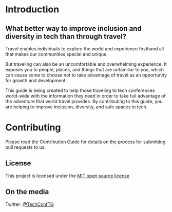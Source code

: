 # Introduction

## What better way to improve inclusion and diversity in tech than through travel? 

Travel enables individuals to explore the world and experience firsthand all that makes our communities special and unique. 

But traveling can also be an uncomfortable and overwhelming experience. It exposes you to people, places, and things that are unfamiliar to you, which can cause some to choose not to take advantage of travel as an opportunity for growth and development. 

This guide is being created to help those traveling to tech conferences world-wide with the information they need in order to take full advantage of the adventure that world travel provides. By contributing to this guide, you are helping to improve inclusion, diversity, and safe spaces in tech.


# Contributing

Please read the Contribution Guide for details on the process for submitting pull requests to us.

## License

This project is licensed under the [MIT open source license](https://opensource.org/licenses/MIT)

## On the media

Twitter: [@TechConfTG](https://twitter.com/TechConfTG)
